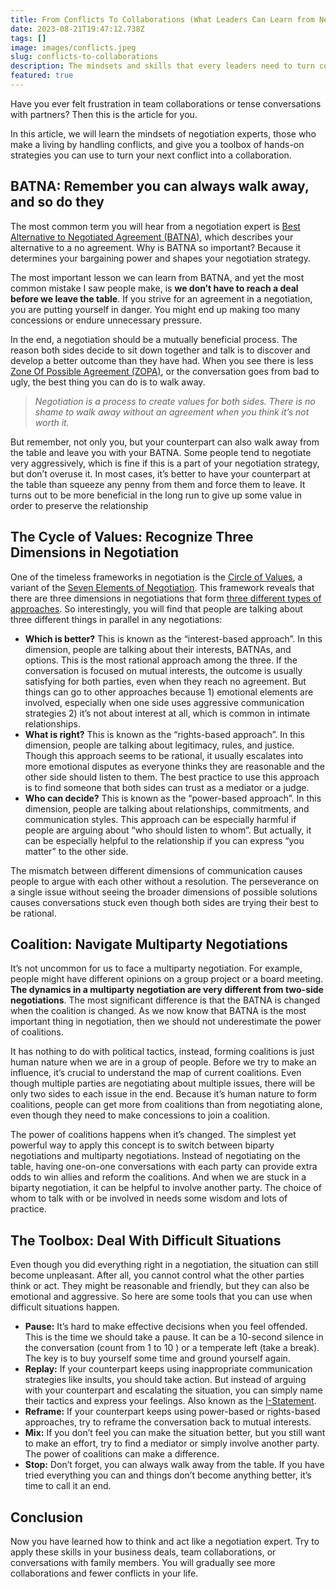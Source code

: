 ```yaml
---
title: From Conflicts To Collaborations (What Leaders Can Learn from Negotiation Experts)
date: 2023-08-21T19:47:12.738Z
tags: []
image: images/conflicts.jpeg
slug: conflicts-to-collaborations
description: The mindsets and skills that every leaders need to turn conflicts into collaborations.
featured: true
---
```


Have you ever felt frustration in team collaborations or tense conversations with partners? Then this is the article for you.

In this article, we will learn the mindsets of negotiation experts, those who make a living by handling conflicts, and give you a toolbox of hands-on strategies you can use to turn your next conflict into a collaboration.

## BATNA: Remember you can always walk away, and so do they

The most common term you will hear from a negotiation expert is [Best Alternative to Negotiated Agreement (BATNA)](https://www.investopedia.com/terms/b/best-alternative-to-a-negotiated-agreement-batna.asp#:~:text=A%20BATNA%2C%20or%20Best%20Alternative,the%20BATNA%20with%20minimal%20disruption.), which describes your alternative to a no agreement. Why is BATNA so important? Because it determines your bargaining power and shapes your negotiation strategy.

The most important lesson we can learn from BATNA, and yet the most common mistake I saw people make, is **we don’t have to reach a deal before we leave the table**. If you strive for an agreement in a negotiation, you are putting yourself in danger. You might end up making too many concessions or endure unnecessary pressure.

In the end, a negotiation should be a mutually beneficial process. The reason both sides decide to sit down together and talk is to discover and develop a better outcome than they have had. When you see there is less [Zone Of Possible Agreement (ZOPA)](https://www.investopedia.com/terms/z/zoneofpossibleagreement.asp), or the conversation goes from bad to ugly, the best thing you can do is to walk away.

> _Negotiation is a process to create values for both sides. There is no shame to walk away without an agreement when you think it’s not worth it._

But remember, not only you, but your counterpart can also walk away from the table and leave you with your BATNA. Some people tend to negotiate very aggressively, which is fine if this is a part of your negotiation strategy, but don’t overuse it. In most cases, it’s better to have your counterpart at the table than squeeze any penny from them and force them to leave. It turns out to be more beneficial in the long run to give up some value in order to preserve the relationship

## The Cycle of Values: Recognize Three Dimensions in Negotiation

One of the timeless frameworks in negotiation is the [Circle of Values](https://www.researchgate.net/figure/The-Circle-of-Value-figure-copyright-Vantage-Partners_fig1_337171296), a variant of the [Seven Elements of Negotiation](https://www.pon.harvard.edu/daily/negotiation-skills-daily/what-is-negotiation/). This framework reveals that there are three dimensions in negotiations that form [three different types of approaches](https://legalpronegotiator.com/power-rights-and-interests-the-big-three-of-conflict-resolution/#:~:text=Power%2C%20rights%2C%20and%20interests%20are,use%20a%20power%2Dbased%20process.). So interestingly, you will find that people are talking about three different things in parallel in any negotiations:

- **Which is better?** This is known as the “interest-based approach”. In this dimension, people are talking about their interests, BATNAs, and options. This is the most rational approach among the three. If the conversation is focused on mutual interests, the outcome is usually satisfying for both parties, even when they reach no agreement. But things can go to other approaches because 1) emotional elements are involved, especially when one side uses aggressive communication strategies 2) it’s not about interest at all, which is common in intimate relationships.
- **What is right?** This is known as the “rights-based approach”. In this dimension, people are talking about legitimacy, rules, and justice. Though this approach seems to be rational, it usually escalates into more emotional disputes as everyone thinks they are reasonable and the other side should listen to them. The best practice to use this approach is to find someone that both sides can trust as a mediator or a judge.
- **Who can decide?** This is known as the “power-based approach”. In this dimension, people are talking about relationships, commitments, and communication styles. This approach can be especially harmful if people are arguing about “who should listen to whom”. But actually, it can be especially helpful to the relationship if you can express “you matter” to the other side.

The mismatch between different dimensions of communication causes people to argue with each other without a resolution. The perseverance on a single issue without seeing the broader dimensions of possible solutions causes conversations stuck even though both sides are trying their best to be rational.

## Coalition: Navigate Multiparty Negotiations

It’s not uncommon for us to face a multiparty negotiation. For example, people might have different opinions on a group project or a board meeting. **The dynamics in a multiparty negotiation are very different from two-side negotiations**. The most significant difference is that the BATNA is changed when the coalition is changed. As we now know that BATNA is the most important thing in negotiation, then we should not underestimate the power of coalitions.

It has nothing to do with political tactics, instead, forming coalitions is just human nature when we are in a group of people. Before we try to make an influence, it’s crucial to understand the map of current coalitions. Even though multiple parties are negotiating about multiple issues, there will be only two sides to each issue in the end. Because it’s human nature to form coalitions, people can get more from coalitions than from negotiating alone, even though they need to make concessions to join a coalition.

The power of coalitions happens when it’s changed. The simplest yet powerful way to apply this concept is to switch between biparty negotiations and multiparty negotiations. Instead of negotiating on the table, having one-on-one conversations with each party can provide extra odds to win allies and reform the coalitions. And when we are stuck in a biparty negotiation, it can be helpful to involve another party. The choice of whom to talk with or be involved in needs some wisdom and lots of practice.

## The Toolbox: Deal With Difficult Situations

Even though you did everything right in a negotiation, the situation can still become unpleasant. After all, you cannot control what the other parties think or act. They might be reasonable and friendly, but they can also be emotional and aggressive. So here are some tools that you can use when difficult situations happen.

- **Pause:** It’s hard to make effective decisions when you feel offended. This is the time we should take a pause. It can be a 10-second silence in the conversation (count from 1 to 10 ) or a temperate left (take a break). The key is to buy yourself some time and ground yourself again.
- **Replay:** If your counterpart keeps using inappropriate communication strategies like insults, you should take action. But instead of arguing with your counterpart and escalating the situation, you can simply name their tactics and express your feelings. Also known as the [I-Statement](http://smilemundo.com/the-i-statement/).
- **Reframe:** If your counterpart keeps using power-based or rights-based approaches, try to reframe the conversation back to mutual interests.
- **Mix:** If you don’t feel you can make the situation better, but you still want to make an effort, try to find a mediator or simply involve another party. The power of coalitions can make a difference.
- **Stop:** Don’t forget, you can always walk away from the table. If you have tried everything you can and things don’t become anything better, it’s time to call it an end.

## Conclusion

Now you have learned how to think and act like a negotiation expert. Try to apply these skills in your business deals, team collaborations, or conversations with family members. You will gradually see more collaborations and fewer conflicts in your life.
